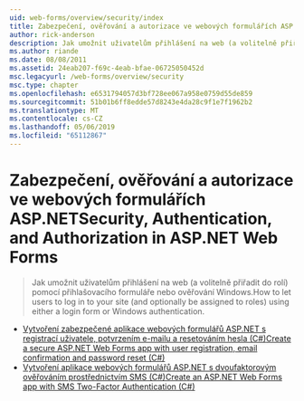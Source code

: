 ```yaml
---
uid: web-forms/overview/security/index
title: Zabezpečení, ověřování a autorizace ve webových formulářích ASP.NET | Dokumentace Microsoftu
author: rick-anderson
description: Jak umožnit uživatelům přihlášení na web (a volitelně přiřadit do rolí) pomocí přihlašovacího formuláře nebo ověřování Windows.
ms.author: riande
ms.date: 08/08/2011
ms.assetid: 24eab207-f69c-4eab-bfae-06725050452d
msc.legacyurl: /web-forms/overview/security
msc.type: chapter
ms.openlocfilehash: e6531794057d3bf728ee067a958e0759d55de859
ms.sourcegitcommit: 51b01b6ff8edde57d8243e4da28c9f1e7f1962b2
ms.translationtype: MT
ms.contentlocale: cs-CZ
ms.lasthandoff: 05/06/2019
ms.locfileid: "65112867"
---
```

# <a name="security-authentication-and-authorization-in-aspnet-web-forms"></a><span data-ttu-id="22332-103">Zabezpečení, ověřování a autorizace ve webových formulářích ASP.NET</span><span class="sxs-lookup"><span data-stu-id="22332-103">Security, Authentication, and Authorization in ASP.NET Web Forms</span></span>

> <span data-ttu-id="22332-104">Jak umožnit uživatelům přihlášení na web (a volitelně přiřadit do rolí) pomocí přihlašovacího formuláře nebo ověřování Windows.</span><span class="sxs-lookup"><span data-stu-id="22332-104">How to let users to log in to your site (and optionally be assigned to roles) using either a login form or Windows authentication.</span></span>

- [<span data-ttu-id="22332-105">Vytvoření zabezpečené aplikace webových formulářů ASP.NET s registrací uživatele, potvrzením e-mailu a resetováním hesla (C#)</span><span class="sxs-lookup"><span data-stu-id="22332-105">Create a secure ASP.NET Web Forms app with user registration, email confirmation and password reset (C#)</span></span>](create-a-secure-aspnet-web-forms-app-with-user-registration-email-confirmation-and-password-reset.md)
- [<span data-ttu-id="22332-106">Vytvoření aplikace webových formulářů ASP.NET s dvoufaktorovým ověřováním prostřednictvím SMS (C#)</span><span class="sxs-lookup"><span data-stu-id="22332-106">Create an ASP.NET Web Forms app with SMS Two-Factor Authentication (C#)</span></span>](create-an-aspnet-web-forms-app-with-sms-two-factor-authentication.md)
